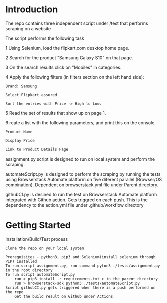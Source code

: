 # Introduction 
The repo contains three independent script under /test that performs scraping on a website


The script performs the following task

1 Using Selenium, load the flipkart.com desktop home page.

2 Search for the product "Samsung Galaxy S10" on that page. 

3 On the search results click on "Mobiles" in categories.

4 Apply the following filters (in filters section on the left hand side):   

    Brand: Samsung

    Select Flipkart assured

    Sort the entries with Price -> High to Low.

5 Read the set of results that show up on page 1.

6 reate a list with the following parameters, and print this on the console.

    Product Name

    Display Price

    Link to Product Details Page 

assignment.py script is designed to run on local system and perform the scraping.

automateScript.py is designed to perform the scraping by running the tests using Browserstack Automate platform on five diferent parallel (Browser/OS combination). Dependent on browserstack.yml file under Parent directory.

githubCI.py is desined to run the test on Browserstack Automate platform integrated with Github action. Gets triggred on each push. This is the dependency to the action.yml file under .github/workflow directory

# Getting Started
Installation/Build/Test process

    Clone the repo on your local system
    
    Prerequisites - python3, pip3 and Selenium(install selenium through PIP) installed
    To run script assignment.py, run command pyton3 ./tests/assignment.py in the root directory
    To run script automateScript.py
        run > pip3 install -r requirements.txt > in the parent directory
        run > browserstack-sdk python3 ./tests/automateScript.py
    Script githubCI.py gets triggered when there is a push performed on the repo
        Get the build result on Github under Actions